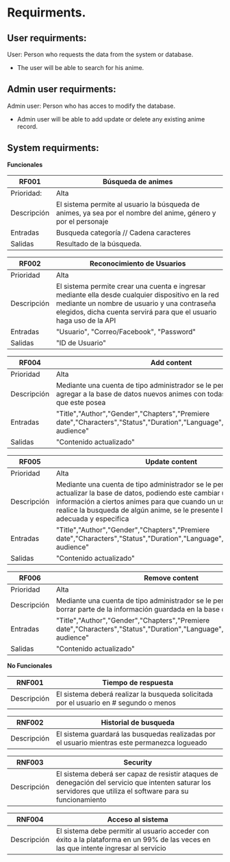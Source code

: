 # Requirments.
## User requirments:
User: Person who requests the data from the system or database.
- The user will be able to search for his anime. 
## Admin user requirments:
Admin user: Person who has acces to modify the database.
- Admin user will be able to add update or delete any existing anime record.

## System requirments:

**Funcionales**

|RF001|Búsqueda de animes|
|---|---|
|Prioridad:|Alta|
|Descripción|El sistema permite al usuario la búsqueda de animes, ya sea por el nombre del anime, género y por el personaje |
|Entradas| Busqueda categoría // Cadena caracteres |  
|Salidas| Resultado de la búsqueda.|

|RF002|Reconocimiento de Usuarios|
|---|---|
|Prioridad|Alta|
|Descripción| El sistema permite crear una cuenta e ingresar mediante ella desde cualquier dispositivo en la red mediante un nombre de usuario y una contraseña elegidos, dicha cuenta servirá para que el usuario haga uso de la API|
|Entradas| "Usuario", "Correo/Facebook", "Password"|
|Salidas| "ID de Usuario"|

|RF004|Add content|
|---|---|
|Prioridad|Alta|
|Descripción| Mediante una cuenta de tipo administrador se le permite al usuario agregar a la base de datos nuevos animes con todas las características que este posea|
|Entradas|"Title","Author","Gender","Chapters","Premiere date","Characters","Status","Duration","Language","Summary","Target audience"|
|Salidas| "Contenido actualizado"|

|RF005|Update content|
|---|---|
|Prioridad|Alta|
|Descripción| Mediante una cuenta de tipo administrador se le permite al usuario actualizar la base de datos, podiendo este cambiar u agregar información a ciertos animes para que cuando un usuario clásico realice la busqueda de algún anime, se le presente la información mas adecuada y especifica|
|Entradas|"Title","Author","Gender","Chapters","Premiere date","Characters","Status","Duration","Language","Summary","Target audience"|
|Salidas| "Contenido actualizado"|

|RF006|Remove content|
|---|---|
|Prioridad|Alta|
|Descripción| Mediante una cuenta de tipo administrador se le permite al usuario borrar parte de la información guardada en la base de datos|
|Entradas|"Title","Author","Gender","Chapters","Premiere date","Characters","Status","Duration","Language","Summary","Target audience"|
|Salidas| "Contenido actualizado"|


**No Funcionales**

|RNF001|Tiempo de respuesta|
|---|---|
|Descripción|El sistema deberá realizar la busqueda solicitada por el usuario en # segundo o menos|

|RNF002|Historial de busqueda|
|---|---|
|Descripción|El sistema guardará las busquedas realizadas por el usuario mientras este permanezca logueado|

|RNF003|Security|
|---|---|
|Descripción|El sistema deberá ser capaz de resistir ataques de denegación del servicio que intenten saturar los servidores que utiliza el software para su funcionamiento|

|RNF004|Acceso al sistema|
|---|---|
|Descripción|El sistema debe permitir al usuario acceder con éxito a la plataforma en un 99% de las veces en las que intente ingresar al servicio|
